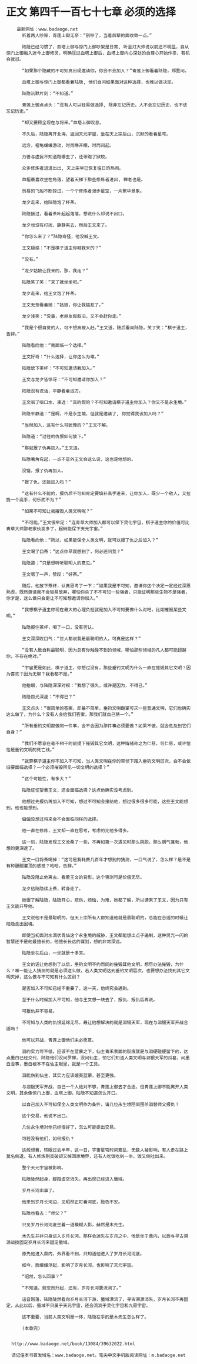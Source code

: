 # 正文 第四千一百七十七章 必须的选择
        最新网址：www.badaoge.net
          听着两人吵架，青莲上御无奈：“别吵了，当着后辈的面收敛一点。”
      
          陆隐已经习惯了，血塔上御与惊门上御吵架是日常, 听苦灯大师说以前还不明显，自从惊门上御融入迷今上御修灵，明确压过血塔上御后，血塔上御内心深处的自尊心开始作祟，有机会就怼。
      
          “如果那个隐藏的不可知真出现邀请你，你会不会加入？”青莲上御看着陆隐，郑重问。
      
          血塔上御与惊门上御都看着陆隐, 他们自问如果面对这种选择，也难以做决定。
      
          陆隐沉默片刻：“不知道。”
      
          青莲上御点点头：“没有人可以轻易做选择, 除非忘记历史，人不会忘记历史，也不该忘记历史。”
      
          “却又要顾全现在与将来。”血塔上御叹息。
      
          不久后，陆隐离开业海，返回天元宇宙，坐在天上宗后山，沉默的看着星穹。
      
          远方，祖龟缓缓游动，时而睁开眼，时而闭起。
      
          力兽与虚妄不知道跑哪去了，还带跑了狱蛟。
      
          众多修炼者进进出出, 天上宗早已恢复往日的热闹。
      
          血祖最喜欢坐在角落，望着天梯下那些修炼者进出, 禅老也是。
      
          贸易的飞船不断掠过，一个个修炼者漫步星空，一片繁华景象。
      
          龙夕走来，给陆隐泡了杯茶。
      
          陆隐接过，看着茶叶起起落落，想说什么却说不出口。
      
          龙夕也没有打扰，静静离去，然后王文来了。
      
          “你怎么来了？”陆隐奇怪，他没喊王文。
      
          王文疑惑：“不是棋子道主你喊我来的？”
      
          “没有。”
      
          “龙夕姑娘让我来的，那，我走？”
      
          陆隐笑了笑：“来了就坐坐吧。”
      
          龙夕走来，给王文泡了杯茶。
      
          王文无奈看着她：“姑娘，你让我尴尬了。”
      
          龙夕浅笑：“没事，老朋友叙叙旧，又不会赶你走。”
      
          “我是个很自觉的人，可不想真被人赶。”王文道，随后看向陆隐，笑了笑：“棋子道主，告辞。”
      
          陆隐看向他：“我面临一个选择。”
      
          王文好奇：“什么选择，让你这么为难。”
      
          陆隐放下茶杯：“不可知邀请我加入。”
      
          王文与龙夕皆惊讶：“不可知邀请你加入？”
      
          陆隐没有说话，平静看着远方。
      
          王文咽了咽口水，凑近：“真的假的？不可知邀请棋子道主你加入？你又不是永生境。”
      
          陆隐平静道：“是啊，不是永生境，但就是邀请了, 你觉得我该加入吗？”
      
          “当然加入，这有什么可犹豫的？”王文不解。
      
          陆隐道：“过往的仇恨如何放下。”
      
          “那就报了仇再加入。”王文道。
      
          陆隐嘴角弯起，一点不意外王文会这么说，这也是他想的。
      
          没错，报了仇再加入。
      
          “报了仇，还能加入吗？”
      
          “这有什么不能的，报仇后不可知肯定要填补高手进来，让你加入，既少一个敌人，又拉拢一个高手，何乐而不为？”
      
          “如果不可知让我摧毁人类文明呢？”
      
          “不可能。”王文很牟定：“连青草大师加入都可以保下灵化宇宙，棋子道主你的价值可比青草大师那老家伙高多了，起码能保下天元宇宙。”
      
          陆隐看向他：“所以，如果能保全人类文明，就可以报了仇之后加入？”
      
          王文喝了口茶：“这点你早就想到了，何必还问我？”
      
          陆隐道：“只是想听听聪明人的意见。”
      
          王文嗯了一声，赞叹：“好茶。”
      
          随后，他放下茶杯，认真思考了一下：“如果我是不可知，邀请你这个决定一定经过深思熟虑，既然邀请就不会轻易放弃，哪怕你杀了不不可知一些强者，只能证明那些生物不是强者，你才是，这么做只会更让不可知想邀请你加入。”
      
          “我想棋子道主你现在最大的心理负担就是加入不可知要做什么对吧，比如摧毁某些文明。”
      
          陆隐握住茶杯，喝了一口，没有否认。
      
          王文深深叹口气：“世人都说我是最聪明的人，可真是这样？”
      
          “没有人敢自称最聪明，因为总有你触碰不到的领域，哪怕那些领域的凡人都可能超越你，不存在绝对。”
      
          “宇宙更是如此，棋子道主，你想过没有，那些垂钓文明为什么一直在摧毁其它文明？因为喜欢？因为无聊？我看都不是。”
      
          他抬眼，与陆隐深深对视：“我想了很久，或许是因为，不得已。”
      
          陆隐目光深邃：“不得已？”
      
          王文点头：“很简单的答案，却最不简单，垂钓文明翻掌可灭一些普通文明，它们也确实这么做了，为什么？没有人会给我们答案，那我们就自己猜一个。”
      
          “所有垂钓文明都做同一件事，会不会因为那件事必须要做？如果不做，就会危及到它们自身？”
      
          “我们不愿意在毫不相干的前提下摧毁其它文明，这种情绪称之为仁慈，可仁慈，或许恰恰是垂钓文明的死亡线。”
      
          “就算棋子道主你不加入不可知，当人类文明在你的带领下踏入垂钓文明层次，会不会依旧要面临选择？一个必须摧毁所见一切文明的选择？”
      
          “这个可能性，有多大？”
      
          陆隐怔怔望着王文，还会面临选择？这点他确实没考虑到。
      
          他想过先报仇再加入不可知，想过不可知会接纳他，想过很多很多可能，这些王文能想到，他也能想到。
      
          偏偏没想过将来会不会面临同样的选择。
      
          他一直在修炼，王文却一直在思考，考虑的比他多得多。
      
          这一刻，陆隐发现王文沧桑了一些，不再如第一次遇见时那么跳脱，那么朝气蓬勃，他想的更深邃了。
      
          王文一口将茶喝掉：“这可是我耗费几百年才想到的猜测，一口气说了，怎么样？是不是有种醍醐灌顶的感觉？哈哈，告辞。”
      
          陆隐没阻止他离去，看着王文的背影，这个猜测可是价值无尽。
      
          龙夕给陆隐续上茶，转身走了。
      
          她很了解陆隐，陆隐开心，悲伤，烦恼，为难，她都了解，所以请来了王文，因为只有王文能开导他。
      
          王文说他不是最聪明的，但天上宗所有人都知道他就是最聪明的，总能在合适的时候让陆隐走出困境。
      
          即便当初面对水滴状青仙这个永生境的威胁，王文都能想出点子遏制，这种灵光一闪的智慧还不是他最擅长的，他擅长长远的谋划，想的非常深远。
      
          陆隐坐在后山，一坐就是十多天。
      
          王文的话让他想到了以后，垂钓文明不约而同的摧毁其他文明，想尽办法摧毁，为什么？唯一能让人猜测的就是必须这么做，若人类文明达到垂钓文明层次，也要想办法找到其它文明灭掉，这么做与不可知有什么区别？
      
          是否加入不可知已经不重要了，这一天，他终究会遇到。
      
          至于什么时候加入不可知，他与王文想一块去了，报仇，报仇后再说。
      
          可报仇并不容易。
      
          不可知与人类的仇恨延绵无尽，最让他想解决的就是洄银天军，现在与洄银天军开战合适吗？
      
          他可以开战，青莲上御他们未必愿意。
      
          洄的实力可不低，应该不在蓝蒙之下，仙主青禾表面的裂痕就是与洄硬碰硬留下的，这点墨白已经交代，陆隐他们没问罗蝉，没问仙主，怕它们知道人类文明与洄银天军的瓜葛，问墨白没事，墨白根本不在仙主眼里，就是一个工具。
      
          洄能伤到仙主，其实力应该媲美蓝蒙，甚至更强。
      
          与洄银天军开战，自己一个人绝对不够，青莲上御去才合适，但青莲上御不能离开人类文明，其余像惊门上御，血塔上御，陆隐不知道怎么开口。
      
          以自己加入不可知保全人类文明作为条件，请几位永生境陪同围杀洄替师父报仇？
      
          这个交易，他说不出口。
      
          几位永生境对他已经很好了，怎么可能提出交易。
      
          可若没有他们，如何报仇？
      
          这般想着，转眼过去半年，这一日，宇宙星穹时间紊乱，无数人被影响，有人走在路上莫名倒退，有人修炼刚突破却又掉回原境界，还有人吃饭吃到一半，饭又倒吐出来。
      
          整个天元宇宙被影响。
      
          陆隐陡然起身，脚踏虚空消失，再出现已经进入蜃域。
      
          岁月长河出事了。
      
          他来到岁月长河边，见昭然正盯着河底，脸色不安。
      
          陆隐也看去：“师父？”
      
          只见岁月长河河底坐着一道模糊人影，赫然是木先生。
      
          木先生并非只身进入岁月长河，那样会迷失在岁月之中，他是坐于鼎内，以鼎与寻古溯源战技固定岁月长河来固定蜃域。
      
          原先他进入鼎内，外界看不到，只知道他进入了岁月长河河底。
      
          如今，鼎缓缓浮起，影响了岁月长河，也影响了天元宇宙。
      
          “昭然，怎么回事？”
      
          “不知道，鼎忽然升起，还有，岁月长河要流淌了。”
      
          话音刚落，陆隐陡然看向岁月长河下游，蜃域漂流了，寻古溯源消失，岁月长河不再固定，从此以后，蜃域不只属于天元宇宙，还会流淌于灵化宇宙和九霄宇宙。
      
          这不重要，当前人类文明是一体，陆隐在乎的是木先生怎么样了。
      
          (本章完)
      
      
      http://www.badaoge.net/book/13084/39632022.html
      
      请记住本书首发域名：www.badaoge.net。笔尖中文手机版阅读网址：m.badaoge.net